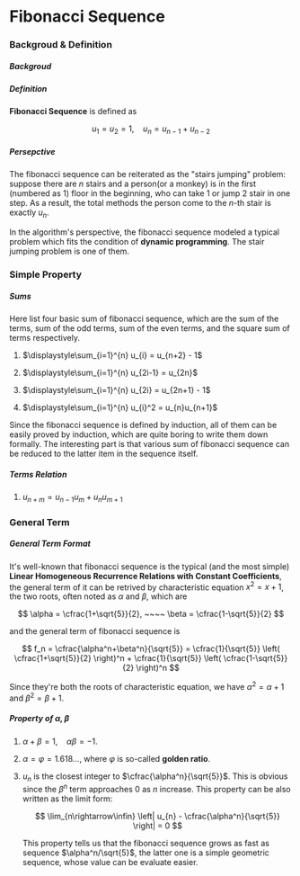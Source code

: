 # Fibonacci Sequence

### Backgroud & Definition

##### Backgroud


##### Definition

**Fibonacci Sequence** is defined as

$$
u_{1} = u_{2} = 1, ~~~~  u_{n} = u_{n-1} + u_{n-2}
$$



##### Persepctive

The fibonacci sequence can be reiterated as the "stairs jumping" problem: suppose there are $n$ stairs and a person(or a monkey) is in the first (numbered as $1$) floor in the beginning, who can take 1 or jump 2 stair in one step. As a result, the total methods the person come to the $n$-th stair is exactly $u_{n}$.

In the algorithm's perspective, the fibonacci sequence modeled a typical problem which fits the condition of **dynamic programming**. The stair jumping problem is one of them.





### Simple Property

##### Sums

Here list four basic sum of fibonacci sequence, which are the sum of the terms, sum of the odd terms, sum of the even terms, and the square sum of terms respectively.

1. $\displaystyle\sum_{i=1}^{n} u_{i} = u_{n+2} - 1$

2. $\displaystyle\sum_{i=1}^{n} u_{2i-1} = u_{2n}$

3. $\displaystyle\sum_{i=1}^{n} u_{2i} = u_{2n+1} - 1$

4. $\displaystyle\sum_{i=1}^{n} u_{i}^2 = u_{n}u_{n+1}$

Since the fibonacci sequence is defined by induction, all of them can be easily proved by induction, which are quite boring to write them down formally. The interesting part is that various sum of fibonacci sequence can be reduced to the latter item in the sequence itself. 



##### Terms Relation

1. $u_{n+m}=u_{n-1}u_{m} + u_{n}u_{m+1}$




### General Term

##### General Term Format

It's well-known that fibonacci sequence is the typical (and the most simple) **Linear Homogeneous Recurrence Relations with Constant Coefficients**, the general term of it can be retrived by characteristic equation $x^2 = x + 1$, the two roots, often noted as $\alpha$ and $\beta$, which are 

$$
\alpha = \cfrac{1+\sqrt{5}}{2}, ~~~~ \beta = \cfrac{1-\sqrt{5}}{2}
$$

and the general term of fibonacci sequence is

$$
f_n = \cfrac{\alpha^n+\beta^n}{\sqrt{5}} = \cfrac{1}{\sqrt{5}} \left( \cfrac{1+\sqrt{5}}{2} \right)^n + \cfrac{1}{\sqrt{5}} \left( \cfrac{1-\sqrt{5}}{2} \right)^n
$$

Since they're both the roots of characteristic equation, we have $\alpha^2 = \alpha + 1$ and $\beta^2 = \beta + 1$.



##### Property of $\alpha, \beta$

1. $\alpha + \beta = 1, ~~~~ \alpha\beta = -1$.

2. $\alpha = \varphi = 1.618...$, where $\varphi$ is so-called **golden ratio**.

3. $u_{n}$ is the closest integer to $\cfrac{\alpha^n}{\sqrt{5}}$. This is obvious since the $\beta^n$ term approaches 0 as $n$ increase. This property can be also written as the limit form:

	$$
	\lim_{n\rightarrow\infin} \left| u_{n} - \cfrac{\alpha^n}{\sqrt{5}} \right| = 0
	$$

	This property tells us that the fibonacci sequence grows as fast as sequence $\alpha^n/\sqrt{5}$, the latter one is a simple geometric sequence, whose value can be evaluate easier.




























